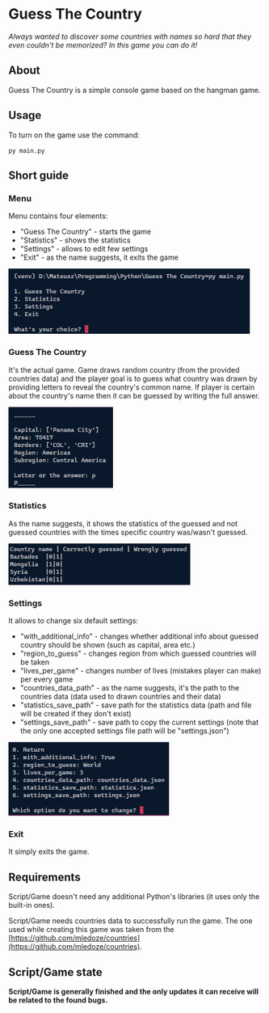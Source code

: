 # Guess The Country
*Always wanted to discover some countries with names so hard that they even couldn't be memorized? In this game you can do it!*

## About
Guess The Country is a simple console game based on the hangman game.

## Usage
To turn on the game use the command:
```
py main.py
```

## Short guide
### Menu
Menu contains four elements:
- "Guess The Country" - starts the game
- "Statistics" - shows the statistics
- "Settings" - allows to edit few settings
- "Exit" - as the name suggests, it exits the game

![Menu screenshot](images/menu.png)

### Guess The Country
It's the actual game. Game draws random country (from the provided countries data) and the player goal is to guess what country was drawn by providing letters to reveal the country's common name. If player is certain about the country's name then it can be guessed by writing the full answer.

![Guess The Country gameplay screenshot](images/guess_the_country.png)

### Statistics
As the name suggests, it shows the statistics of the guessed and not guessed countries with the times specific country was/wasn't guessed.

![Statistics screenshot](images/statistics.png)

### Settings
It allows to change six default settings:
- "with_additional_info" - changes whether additional info about guessed country should be shown (such as capital, area etc.)
- "region_to_guess" - changes region from which guessed countries will be taken
- "lives_per_game" - changes number of lives (mistakes player can make) per every game
- "countries_data_path" - as the name suggests, it's the path to the countries data (data used to drawn countries and their data)
- "statistics_save_path" - save path for the statistics data (path and file will be created if they don't exist)
- "settings_save_path" - save path to copy the current settings (note that the only one accepted settings file path will be "settings.json")

![Settings screenshot](images/settings.png)

### Exit
It simply exits the game.

## Requirements
Script/Game doesn't need any additional Python's libraries (it uses only the built-in ones).

Script/Game needs countries data to successfully run the game. The one used while creating this game was taken from the [https://github.com/mledoze/countries](https://github.com/mledoze/countries).

## Script/Game state
**Script/Game is generally finished and the only updates it can receive will be related to the found bugs.**